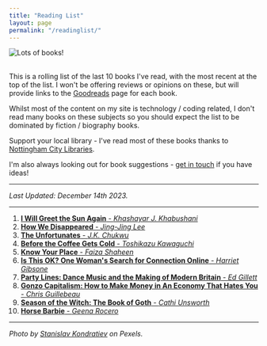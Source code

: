 ```yaml
---
title: "Reading List"
layout: page
permalink: "/readinglist/"
---
```

<div class="container">
    <div class="row">
        <div class="col-md-12">
            <img src="{{site.baseurl}}/assets/images/readinglistbanner.jpg" class="img-fluid" alt="Lots of books!">
        </div>
    </div>
    <div class="row">
        <div class="col-md-12">
            <br/>
            <p>This is a rolling list of the last 10 books I've read, with the most recent at the top of the list.  I won't be offering reviews or opinions on these, but will provide links to the <a href="https://www.goodreads.com/" target="_blank">Goodreads</a> page for each book.</p>
            <p>Whilst most of the content on my site is technology / coding related, I don't read many books on these subjects so you should expect the list to be dominated by fiction / biography books.</p>
            <p>Support your local library - I've read most of these books thanks to <a href="https://www.nottinghamcitylibraries.co.uk/" target="_blank">Nottingham City Libraries</a>.</p>
            <p>I'm also always looking out for book suggestions - <a href="/contact">get in touch</a> if you have ideas!</p>
            <hr/>
            <p><i>Last Updated: December 14th 2023.</i></p>
            <hr/>
            <ol>   
              <li><a href="https://www.goodreads.com/book/show/62802733-i-will-greet-the-sun-again" target="_blank"><b>I Will Greet the Sun Again</b> - <i>Khashayar J. Khabushani</i></a></li>    
              <li><a href="https://www.goodreads.com/book/show/42550681-how-we-disappeared" target="_blank"><b>How We Disappeared</b> - <i>Jing-Jing Lee</i></a></li>  
              <li><a href="https://www.goodreads.com/book/show/58312003-the-unfortunates" target="_blank"><b>The Unfortunates</b> - <i>J.K. Chukwu</i></a></li> 
              <li><a href="https://www.goodreads.com/book/show/44421460-before-the-coffee-gets-cold" target="_blank"><b>Before the Coffee Gets Cold</b> - <i>Toshikazu Kawaguchi</i></a></li>   
              <li><a href="https://www.goodreads.com/book/show/58775894-know-your-place" target="_blank"><b>Know Your Place</b> - <i>Faiza Shaheen</i></a></li>     
              <li><a href="https://www.goodreads.com/book/show/87923222-is-this-ok-one-woman-s-search-for-connection-online" target="_blank"><b>Is This OK? One Woman's Search for Connection Online</b> - <i>Harriet Gibsone</i></a></li>
              <li><a href="https://www.goodreads.com/book/show/128183667-party-lines" target="_blank"><b>Party Lines: Dance Music and the Making of Modern Britain</b> - <i>Ed Gillett</i></a></li>  
              <li><a href="https://www.goodreads.com/book/show/62874024-gonzo-capitalism" target="_blank"><b>Gonzo Capitalism: How to Make Money in An Economy That Hates You</b> - <i>Chris Guillebeau</i></a></li>  
              <li><a href="https://www.goodreads.com/book/show/122990887-season-of-the-witch" target="_blank"><b>Season of the Witch: The Book of Goth</b> - <i>Cathi Unsworth</i></a></li>  
              <li><a href="https://www.goodreads.com/book/show/63876565-horse-barbie" target="_blank"><b>Horse Barbie</b> - <i>Geena Rocero</i></a></li>  
            </ol>
            <hr/>
            <p><i>Photo by <a href="https://www.pexels.com/photo/books-on-wooden-shelves-inside-library-2908984/" target="_blank">Stanislav Kondratiev</a> on Pexels.</i></p>
         </div>
   </div>
</div>
